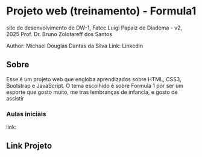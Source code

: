 # Projeto web (treinamento) - Formula1
site de desenvolvimento de DW-1, Fatec Luigi Papaiz de Diadema - v2, 2025
Prof. Dr. Bruno Zolotareff dos Santos

Author: Michael Douglas Dantas da Silva
Link: Linkedin

## Sobre
Esse é um projeto web que engloba aprendizados sobre HTML, CSS3, Bootstrap e JavaScript. O tema escolhido é sobre Formula 1 por ser um esporte que gosto muito, me tras lembranças de infancia, e gosto de assistir
### Aulas iniciais
link:

## Link Projeto
